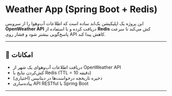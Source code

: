 # Weather App (Spring Boot + Redis)

این پروژه یک اپلیکیشن بک‌اند ساده است که اطلاعات آب‌وهوا را از سرویس **OpenWeather API** دریافت کرده و با استفاده از **Redis** کش می‌کند تا سرعت پاسخ‌گویی بیشتر شود و فشار روی API کاهش پیدا کند.

---

## 📌 امکانات
- دریافت اطلاعات آب‌وهوای یک شهر از OpenWeather API
- کش‌کردن نتایج با Redis (TTL = 10 دقیقه)
- ذخیره تاریخچه درخواست‌ها در دیتابیس (اختیاری)
- پیاده‌سازی API RESTful با Spring Boot

---
